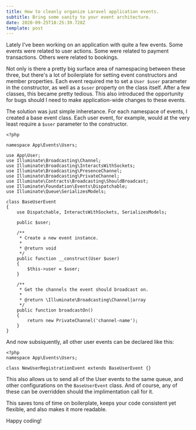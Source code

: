 ```yaml
---
title: How to cleanly organize Laravel application events.
subtitle: Bring some sanity to your event architecture.
date: 2020-09-25T18:25:39.728Z
template: post
---
```

Lately I've been working on an application with quite a few events. Some events were related to user actions. Some were related to payment transactions. Others were related to bookings. 

Not only is there a pretty big surface area of namespacing between these three, but there's a lot of boilerplate for setting event constructors and member properties. Each event required me to set a `User $user` parameter in the constructor, as well as a `$user` property on the class itself. After a few classes, this became pretty tedious. This also introduced the opportunity for bugs should I need to make application-wide changes to these events.

The solution was just simple inheretance. For each namespace of events, I created a base event class. Each user event, for example, would at the very least require a `$user` parameter to the constructor.

```
<?php

namespace App\Events\Users;

use App\User;
use Illuminate\Broadcasting\Channel;
use Illuminate\Broadcasting\InteractsWithSockets;
use Illuminate\Broadcasting\PresenceChannel;
use Illuminate\Broadcasting\PrivateChannel;
use Illuminate\Contracts\Broadcasting\ShouldBroadcast;
use Illuminate\Foundation\Events\Dispatchable;
use Illuminate\Queue\SerializesModels;

class BaseUserEvent
{
    use Dispatchable, InteractsWithSockets, SerializesModels;

    public $user;

    /**
     * Create a new event instance.
     *
     * @return void
     */
    public function __construct(User $user)
    {
        $this->user = $user;
    }

    /**
     * Get the channels the event should broadcast on.
     *
     * @return \Illuminate\Broadcasting\Channel|array
     */
    public function broadcastOn()
    {
        return new PrivateChannel('channel-name');
    }
}
```

And now subsiquently, all other user events can be declared like this:

```
<?php 
namespace App\Events\Users;

class NewUserRegistrationEvent extends BaseUserEvent {}

```

This also allows us to send all of the User events to the same queue, and other configurations on the `BaseUserEvent` class. And of course, any of these can be overridden should the implimentation call for it.

This saves tons of time on boilerplate, keeps your code consistent yet flexible, and also makes it more readable. 

Happy coding!

